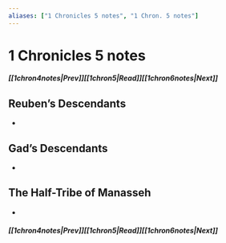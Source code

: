 ```yaml
---
aliases: ["1 Chronicles 5 notes", "1 Chron. 5 notes"]
---
```

# 1 Chronicles 5 notes
##### <span class=arrow-left></span>[[1chron4notes|Prev]]<span class=navigation-separator></span>[[1chron5|Read]]<span class=navigation-separator></span>[[1chron6notes|Next]]<span class=arrow-right></span>
## Reuben’s Descendants
- 
## Gad’s Descendants
- 
## The Half-Tribe of Manasseh
- 
##### <span class=arrow-left></span>[[1chron4notes|Prev]]<span class=navigation-separator></span>[[1chron5|Read]]<span class=navigation-separator></span>[[1chron6notes|Next]]<span class=arrow-right></span>